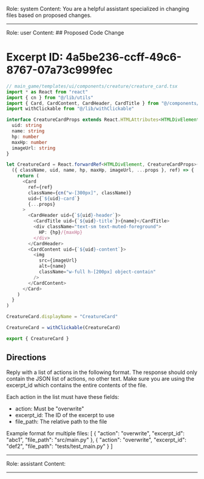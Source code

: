Role: system
Content: You are a helpful assistant specialized in changing files based on proposed changes.
__________________
Role: user
Content: ## Proposed Code Change
# Excerpt ID: 4a5be236-ccff-49c6-8767-07a73c999fec
```typescript
// main_game/templates/ui/components/creature/creature_card.tsx
import * as React from "react"
import { cn } from "@/lib/utils"
import { Card, CardContent, CardHeader, CardTitle } from "@/components/ui/card"
import withClickable from "@/lib/withClickable"

interface CreatureCardProps extends React.HTMLAttributes<HTMLDivElement> {
  uid: string
  name: string
  hp: number
  maxHp: number
  imageUrl: string
}

let CreatureCard = React.forwardRef<HTMLDivElement, CreatureCardProps>(
  ({ className, uid, name, hp, maxHp, imageUrl, ...props }, ref) => {
    return (
      <Card 
        ref={ref} 
        className={cn("w-[300px]", className)} 
        uid={`${uid}-card`}
        {...props}
      >
        <CardHeader uid={`${uid}-header`}>
          <CardTitle uid={`${uid}-title`}>{name}</CardTitle>
          <div className="text-sm text-muted-foreground">
            HP: {hp}/{maxHp}
          </div>
        </CardHeader>
        <CardContent uid={`${uid}-content`}>
          <img
            src={imageUrl}
            alt={name}
            className="w-full h-[200px] object-contain"
          />
        </CardContent>
      </Card>
    )
  }
)

CreatureCard.displayName = "CreatureCard"

CreatureCard = withClickable(CreatureCard)

export { CreatureCard }
```

## Directions
Reply with a list of actions in the following format. The response should only contain the JSON list of actions, no other text.
Make sure you are using the excerpt_id which contains the entire contents of the file.

Each action in the list must have these fields:
- action: Must be "overwrite"
- excerpt_id: The ID of the excerpt to use
- file_path: The relative path to the file

Example format for multiple files:
[
    {
        "action": "overwrite",
        "excerpt_id": "abc1",
        "file_path": "src/main.py"
    },
    {
        "action": "overwrite",
        "excerpt_id": "def2",
        "file_path": "tests/test_main.py"
    }
]
__________________
Role: assistant
Content: 
__________________
